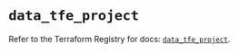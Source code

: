 # `data_tfe_project`

Refer to the Terraform Registry for docs: [`data_tfe_project`](https://registry.terraform.io/providers/hashicorp/tfe/0.65.0/docs/data-sources/project).
